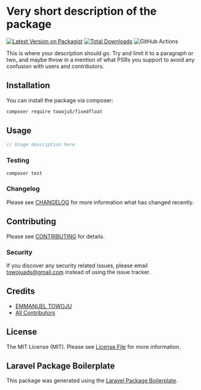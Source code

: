 # Very short description of the package

[![Latest Version on Packagist](https://img.shields.io/packagist/v/towoju5/fixedfloat.svg?style=flat-square)](https://packagist.org/packages/towoju5/fixedfloat)
[![Total Downloads](https://img.shields.io/packagist/dt/towoju5/fixedfloat.svg?style=flat-square)](https://packagist.org/packages/towoju5/fixedfloat)
![GitHub Actions](https://github.com/towoju5/fixedfloat/actions/workflows/main.yml/badge.svg)

This is where your description should go. Try and limit it to a paragraph or two, and maybe throw in a mention of what PSRs you support to avoid any confusion with users and contributors.

## Installation

You can install the package via composer:

```bash
composer require towoju5/fixedfloat
```

## Usage

```php
// Usage description here
```

### Testing

```bash
composer test
```

### Changelog

Please see [CHANGELOG](CHANGELOG.md) for more information what has changed recently.

## Contributing

Please see [CONTRIBUTING](CONTRIBUTING.md) for details.

### Security

If you discover any security related issues, please email towojuads@gmail.com instead of using the issue tracker.

## Credits

-   [EMMANUEL TOWOJU](https://github.com/towoju5)
-   [All Contributors](../../contributors)

## License

The MIT License (MIT). Please see [License File](LICENSE.md) for more information.

## Laravel Package Boilerplate

This package was generated using the [Laravel Package Boilerplate](https://laravelpackageboilerplate.com).
